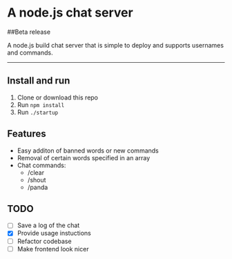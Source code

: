 # A node.js chat server

##Beta release

A node.js build chat server that is simple to deploy and supports usernames and commands.

----
## Install and run

1. Clone or download this repo
2. Run `npm install` 
3. Run `./startup` 

## Features
+ Easy additon of banned words or new commands
+ Removal of certain words specified in an array
+ Chat commands:
  * /clear
  * /shout
  * /panda

## TODO
- [ ] Save a log of the chat
- [x] Provide usage instuctions
- [ ] Refactor codebase
- [ ] Make frontend look nicer
